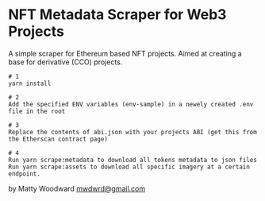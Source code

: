 # NFT Metadata Scraper for Web3 Projects
A simple scraper for Ethereum based NFT projects.
Aimed at creating a base for derivative (CCO) projects.

```
# 1
yarn install

# 2
Add the specified ENV variables (env-sample) in a newely created .env file in the root

# 3
Replace the contents of abi.json with your projects ABI (get this from the Etherscan contract page)

# 4
Run yarn scrape:metadata to download all tokens metadata to json files
Run yarn scrape:assets to download all specific imagery at a certain endpoint.
```

by Matty Woodward
mwdwrd@gmail.com
